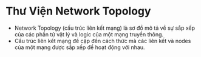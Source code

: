 # Thư Viện Network Topology
- Network Topology (cấu trúc liên kết mạng) là sơ đồ mô tả về sự sắp xếp của các phần tử vật lý và logic của một mạng truyền thông.
- Cấu trúc liên kết mạng đề cập đến cách thức mà các liên kết và nodes của một mạng được sắp xếp để hoạt động với nhau.


